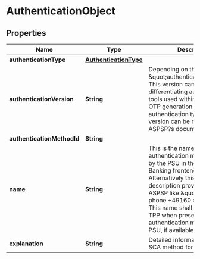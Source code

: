 
# AuthenticationObject

## Properties
Name | Type | Description | Notes
------------ | ------------- | ------------- | -------------
**authenticationType** | [**AuthenticationType**](AuthenticationType.md) |  | 
**authenticationVersion** | **String** | Depending on the \&quot;authenticationType\&quot;. This version can be used by differentiating authentication tools used within performing OTP generation in the same authentication type. This version can be referred to in the ASPSP?s documentation.  |  [optional]
**authenticationMethodId** | **String** |  | 
**name** | **String** | This is the name of the authentication method defined by the PSU in the Online Banking frontend of the ASPSP. Alternatively this could be a description provided by the ASPSP like \&quot;SMS OTP on phone +49160 xxxxx 28\&quot;. This name shall be used by the TPP when presenting a list of authentication methods to the PSU, if available.  |  [optional]
**explanation** | **String** | Detailed information about the SCA method for the PSU.  |  [optional]





